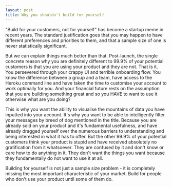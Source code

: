 ```yaml
---
layout: post
title: Why you shouldn't build for yourself
---
```

"Build for your customers, not for yourself" has become a startup meme in recent years. The standard justification goes that you may happen to have different preferences and priorities to them, and that a sample size of one is never statistically significant. 

But we can explain things much better than that. Post-launch, the single concrete reason why you are definitely different to 99.9% of your potential customers is that you are using your product and they are not. That is it. You persevered through your crappy UI and terrible onboarding flow. You know the difference between a group and a team, have access to the Heroku command line and have taken the time to customise your account to work optimally for you. And your financial future rests on the assumption that you are building something great and so you HAVE to want to use it otherwise what are you doing? 

This is why you want the ability to visualise the mountains of data you have inputted into your account. It's why you want to be able to intelligently filter your messages by breed of dog mentioned in the title. Because you are already sold on your product and it's fundamental usefulness, and have already dragged yourself over the numerous barriers to understanding and being interested in what it has to offer. But the other 99.9% of your potential customers think your product is stupid and have received absolutely no gratification from it whatsoever. They are confused by it and don't know or care how to do anything in it. They don't want the things you want because they fundamentally do not want to use it at all.

Building for yourself is not just a sample size problem - it is completely missing the most important characteristic of your market. Build for people who don't use your product until some of them do.
